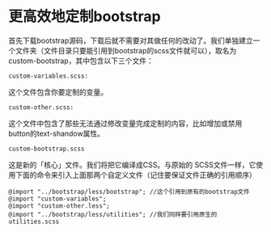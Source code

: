 # 更高效地定制bootstrap

首先下载bootstrap源码，下载后就不需要对其做任何的改动了。我们单独建立一个文件夹（文件目录只要能引用到bootstrap的scss文件就可以），取名为custom-bootstrap，其中包含以下三个文件：

    custom-variables.scss:

这个文件包含你要定制的变量。

    custom-other.scss:

这个文件中包含了那些无法通过修改变量完成定制的内容，比如增加或禁用button的text-shandow属性。

    custom-bootstrap.scss

这是新的「核心」文件。我们将把它编译成CSS。与原始的 SCSS文件一样，它使用下面的命令来引入上面那两个自定义文件（记住要保证文件正确的引用顺序）

    @import "../bootstrap/less/bootstrap"; //这个引用到原有的bootstrap文件
    @import "custom-variables"; 
    @import "custom-other.less";   
    @import "../bootstrap/less/utilities"; //我们同样要引用原生的utilities.scss